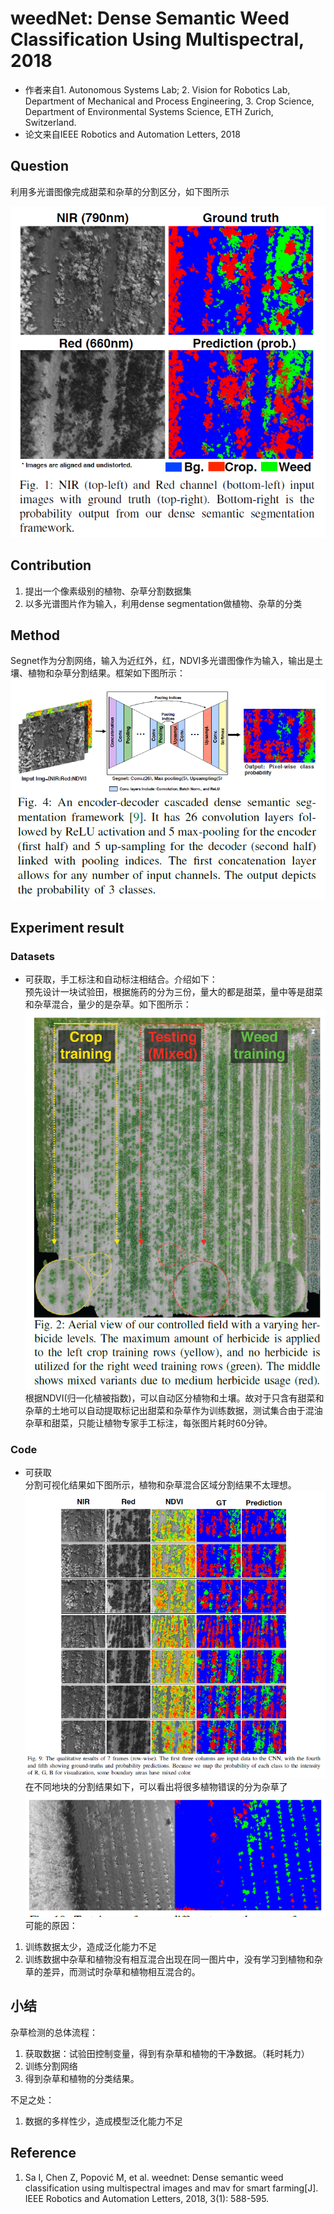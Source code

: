 # weedNet: Dense Semantic Weed Classification Using Multispectral, 2018
- 作者来自1. Autonomous Systems Lab; 2. Vision for Robotics Lab, Department of Mechanical and Process Engineering, 3. Crop Science, Department of Environmental Systems Science, ETH Zurich, Switzerland.
- 论文来自IEEE Robotics and Automation Letters, 2018
## Question
利用多光谱图像完成甜菜和杂草的分割区分，如下图所示

![GitHub](https://github.com/ZhipengLiu6/image_cloud/raw/master/paper/multispectural/weednet/method.png "GitHub,Social Coding")



## Contribution

1. 提出一个像素级别的植物、杂草分割数据集
2. 以多光谱图片作为输入，利用dense segmentation做植物、杂草的分类

## Method
Segnet作为分割网络，输入为近红外，红，NDVI多光谱图像作为输入，输出是土壤、植物和杂草分割结果。框架如下图所示：
![GitHub](https://github.com/ZhipengLiu6/image_cloud/raw/master/paper/multispectural/weednet/pipline.png "GitHub,Social Coding")

## Experiment result
### Datasets
- 可获取，手工标注和自动标注相结合。介绍如下：  
预先设计一块试验田，根据施药的分为三份，量大的都是甜菜，量中等是甜菜和杂草混合，量少的是杂草。如下图所示：  
![GitHub](https://github.com/ZhipengLiu6/image_cloud/raw/master/paper/multispectural/weednet/data_info.png "GitHub,Social Coding")    
根据NDVI(归一化植被指数)，可以自动区分植物和土壤。故对于只含有甜菜和杂草的土地可以自动提取标记出甜菜和杂草作为训练数据，测试集合由于混油杂草和甜菜，只能让植物专家手工标注，每张图片耗时60分钟。
### Code
- 可获取  
分割可视化结果如下图所示，植物和杂草混合区域分割结果不太理想。  
![GitHub](https://github.com/ZhipengLiu6/image_cloud/raw/master/paper/multispectural/weednet/result.png
 "GitHub,Social Coding")  
在不同地块的分割结果如下，可以看出将很多植物错误的分为杂草了  
![GitHub](https://github.com/ZhipengLiu6/image_cloud/raw/master/paper/multispectural/weednet/result1.png
 "GitHub,Social Coding")    
可能的原因：
1. 训练数据太少，造成泛化能力不足
2. 训练数据中杂草和植物没有相互混合出现在同一图片中，没有学习到植物和杂草的差异，而测试时杂草和植物相互混合的。

## 小结
杂草检测的总体流程：
1. 获取数据：试验田控制变量，得到有杂草和植物的干净数据。（耗时耗力）
2. 训练分割网络
3. 得到杂草和植物的分类结果。

不足之处：
1. 数据的多样性少，造成模型泛化能力不足
## Reference
1. Sa I, Chen Z, Popović M, et al. weednet: Dense semantic weed classification using multispectral images and mav for smart farming[J]. IEEE Robotics and Automation Letters, 2018, 3(1): 588-595.
